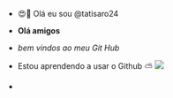 - 😍👋 Olá eu sou  @tatisaro24
- **Olá amigos**
- _bem vindos ao meu Git Hub_ 
- Estou aprendendo a usar o Github
  ⛅
  <img src="https://i.pinimg.com/736x/3b/99/0a/3b990abc56799978e7cfcc81b84e41fc.jpg">
  
  
- 

